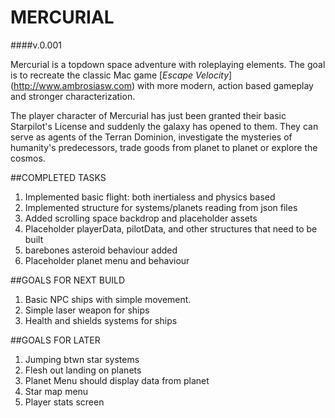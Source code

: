 # MERCURIAL
####v.0.001

Mercurial is a topdown space adventure with roleplaying elements. The goal is to
recreate the classic Mac game [_Escape Velocity_] (http://www.ambrosiasw.com) with more modern, action based
gameplay and stronger characterization.

The player character of Mercurial has just been granted their basic Starpilot's
License and suddenly the galaxy has opened to them. They can serve as agents of 
the Terran Dominion, investigate the mysteries of humanity's predecessors, trade
goods from planet to planet or explore the cosmos. 

##COMPLETED TASKS
1. Implemented basic flight: both inertialess and physics based
2. Implemented structure for systems/planets reading from json files
3. Added scrolling space backdrop and placeholder assets
4. Placeholder playerData, pilotData, and other structures that need to be built 
5. barebones asteroid behaviour added
6. Placeholder planet menu and behaviour

##GOALS FOR NEXT BUILD
1. Basic NPC ships with simple movement.
2. Simple laser weapon for ships
3. Health and shields systems for ships

##GOALS FOR LATER
1. Jumping btwn star systems
2. Flesh out landing on planets
3. Planet Menu should display data from planet
4. Star map menu
5. Player stats screen 


